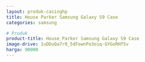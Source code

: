 ```yaml
---
layout: produk-casinghp
title: House Parker Samsung Galaxy S9 Case
categories: samsung

# Produk
product-title: House Parker Samsung Galaxy S9 Case
image-drive: 1uDDuQa7r0_5dFownPo3oiq-GYGoRHf5v
harga: 90000
---
```

